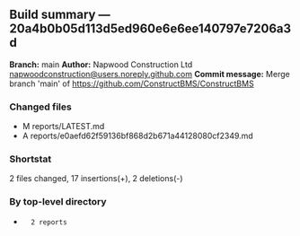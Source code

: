 ## Build summary — 20a4b0b05d113d5ed960e6e6ee140797e7206a3d

**Branch:** main
**Author:** Napwood Construction Ltd <napwoodconstruction@users.noreply.github.com>
**Commit message:** Merge branch 'main' of https://github.com/ConstructBMS/ConstructBMS

### Changed files
 - M	reports/LATEST.md
 - A	reports/e0aefd62f59136bf868d2b671a44128080cf2349.md

### Shortstat
 2 files changed, 17 insertions(+), 2 deletions(-)

### By top-level directory
 -       2 reports
